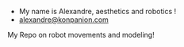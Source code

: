 - My name is Alexandre, aesthetics and robotics !
- alexandre@konpanion.com


My Repo on robot movements and modeling!

